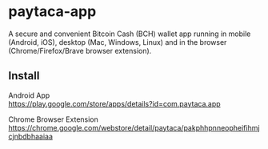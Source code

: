 # paytaca-app

A secure and convenient Bitcoin Cash (BCH) wallet app running in mobile (Android, iOS), desktop (Mac, Windows, Linux) and in the browser (Chrome/Firefox/Brave browser extension).

## Install

Android App
<br>https://play.google.com/store/apps/details?id=com.paytaca.app

Chrome Browser Extension
<br>https://chrome.google.com/webstore/detail/paytaca/pakphhpnneopheifihmjcjnbdbhaaiaa
 
